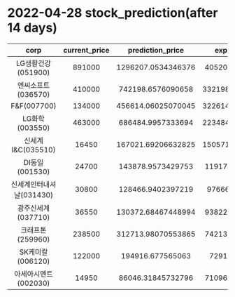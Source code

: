 # 2022-04-28 stock_prediction(after 14 days)

|   corp   |   current_price   |   prediction_price   |   expected_profit   |
|:--------:|:-----------------:|:--------------------:|:-------------------:|
|LG생활건강(051900)|891000|1296207.0534346376|405207.0534346376|
|엔씨소프트(036570)|410000|742198.6576090658|332198.65760906576|
|F&F(007700)|134000|456614.06025070045|322614.06025070045|
|LG화학(003550)|463000|686484.9957333694|223484.99573336937|
|신세계 I&C(035510)|16450|167021.69206632825|150571.69206632825|
|DI동일(001530)|24700|143878.9573429753|119178.9573429753|
|신세계인터내셔날(031430)|30800|128466.9402397219|97666.9402397219|
|광주신세계(037710)|36550|130372.68467448994|93822.68467448994|
|크래프톤(259960)|238500|312713.98070553865|74213.98070553865|
|SK케미칼(006120)|122000|194916.677565063|72916.677565063|
|아세아시멘트(002030)|14950|86046.31845732796|71096.31845732796|
